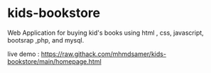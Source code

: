# kids-bookstore
Web Application for buying kid's books using html , css, javascript, bootsrap ,php, and mysql.

live demo : https://raw.githack.com/mhmdsamer/kids-bookstore/main/homepage.html
